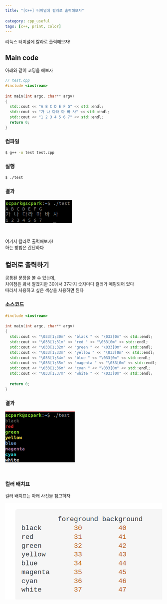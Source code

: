 ```yaml
---
title: "[C++] 터미널에 컬러로 출력해보자"

category: cpp_useful
tags: [c++, print, color]
---
```


리눅스 터미널에 칼라로 출력해보자!<br/>

## Main code

아래와 같이 코딩을 해보자 <br/>

~~~c++
// test.cpp
#include <iostream>

int main(int argc, char** argv)
{
  std::cout << "A B C D E F G" << std::endl;
  std::cout << "가 나 다라 마 바 사" << std::endl;
  std::cout << "1 2 3 4 5 6 7" << std::endl;
  return 0;
}
~~~

### 컴파일

~~~bash
$ g++ -o test test.cpp
~~~

### 실행

~~~bash
$ ./test
~~~

### 결과

![](/assets//img/cpp/2022-05-15/01.png)

<br/>

여기서 칼라로 출력해보자! <br/>
하는 방법은 간단하다 <br/>

## 컬러로 출력하기

공통된 문장을 볼 수 있는데, <br/>
차이점은 봐서 알겠지만 30에서 37까지 숫자마다 컬러가 매핑되어 있다 <br/>
따라서 사용하고 싶은 색상을 사용하면 된다 <br/>


### 소스코드 

~~~c++
#include <iostream>

int main(int argc, char** argv)
{
  std::cout << "\033[1;30m" << "black " << "\033[0m" << std::endl;
  std::cout << "\033[1;31m" << "red " << "\033[0m" << std::endl;
  std::cout << "\033[1;32m" << "green " << "\033[0m" << std::endl;
  std::cout << "\033[1;33m" << "yellow " << "\033[0m" << std::endl;
  std::cout << "\033[1;34m" << "blue " << "\033[0m" << std::endl;
  std::cout << "\033[1;35m" << "magenta " << "\033[0m" << std::endl;
  std::cout << "\033[1;36m" << "cyan " << "\033[0m" << std::endl;
  std::cout << "\033[1;37m" << "white " << "\033[0m" << std::endl;

  return 0;
}
~~~

### 결과

![](/assets//img/cpp/2022-05-15/02.png)

<br/>

### 컬러 배치표

컬러 배치표는 아래 사진을 참고하자 <br/>

![](/assets//img/cpp/2022-05-15/03.png)
